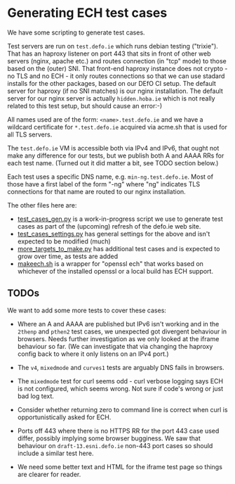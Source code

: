 # Generating ECH test cases

We have some scripting to generate test cases.

Test servers are run on `test.defo.ie` which runs debian testing ("trixie").
That has an haproxy listener on port 443 that sits in front of other web
servers (nginx, apache etc.) and routes connection (in "tcp" mode) to those
based on the (outer) SNI. That front-end haproxy instance does not crypto - no
TLS and no ECH - it only routes connections so that we can use stadard installs
for the other packages, based on our DEfO CI setup. The default server for
haproxy (if no SNI matches) is our nginx installation. The default server for
our nginx server is actually `hidden.hoba.ie` which is not really related to
this test setup, but should cause an error:-)

All names used are of the form: `<name>.test.defo.ie` and we have a wildcard
certificate for `*.test.defo.ie` acquired via acme.sh that is used for all TLS
servers.

The `test.defo.ie` VM is accessible both via IPv4 and IPv6, that ought not make
any difference for our tests, but we publish both A and AAAA RRs for each test
name. (Turned out it did matter a bit, see TODO section below.)

Each test uses a specific DNS name, e.g. `min-ng.test.defo.ie`. Most of those
have a first label of the form "<test>-ng" where "ng" indicates TLS connections
for that name are routed to our nginx installation.

The other files here are:

- [test_cases_gen.py](./test_cases_gen.py) is a work-in-progress script we use
  to generate test cases as part of the (upcoming) refresh of the defo.ie web
  site.
- [test_cases_settings.py](./test_cases_settings.py) has general settings for
  the above and isn't expected to be modified (much)
- [more_targets_to_make.py](./more_targets_to_make.py) has additional test
  cases and is expected to grow over time, as tests are added
- [makeech.sh](scripts/makeech.sh) is a wrapper for "openssl ech" that works
  based on whichever of the installed openssl or a local build has ECH support.

## TODOs

We want to add some more tests to cover these cases:

- Where an A and AAAA are published but IPv6 isn't working and in the `2thenp`
  and `pthen2` test cases, we unexpected got divergent behaviour in browsers.
Needs further investigation as we only looked at the iframe behaviour so far.
(We can investigate that via changing the haproxy config back to where it
only listens on an IPv4 port.)

- The `v4`, `mixedmode` and `curves1` tests are arguably DNS fails in 
browsers.

- The `mixedmode` test for curl seems odd - curl verbose logging says
ECH is not configured, which seems wrong. Not sure if code's wrong or
just bad log text.

- Consider whether returning zero to command line is correct when
curl is opportunistically asked for ECH.

- Ports off 443 where there is no HTTPS RR for the port 443 case used differ,
  possibly implying some browser bugginess. We saw that behaviour on
`draft-13.esni.defo.ie` non-443 port cases so should include a similar test
here.

- We need some better text and HTML for the iframe test page so things are
  clearer for  reader.

